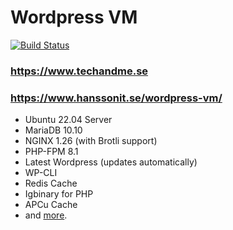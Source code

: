 # Wordpress VM
[![Build Status](https://travis-ci.org/techandme/wordpress-vm.svg?branch=master)](https://travis-ci.org/techandme/wordpress-vm)

### https://www.techandme.se
### https://www.hanssonit.se/wordpress-vm/

- Ubuntu 22.04 Server
- MariaDB 10.10
- NGINX 1.26 (with Brotli support)
- PHP-FPM 8.1
- Latest Wordpress (updates automatically)
- WP-CLI
- Redis Cache
- Igbinary for PHP
- APCu Cache
- and [more](https://docs.hanssonit.se/s/W6fMouPiqQz3_Mog/virtual-machines-vm/d/W7jL1OPiqQz3_MtV/wordpress-vm-machine-configuration).
